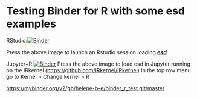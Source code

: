 
# Testing Binder for R with some esd examples


RStudio:[![Binder](https://mybinder.org/badge.svg)](https://mybinder.org/v2/gh/helene-b-e/binder_r_test.git/master?urlpath=rstudio)

Press the above image to launch an Rstudio session loading [**_esd_**](https://github.com/metno/esd/wiki)



Jupyter+R [![Binder](https://mybinder.org/badge.svg)](https://mybinder.org/v2/gh/helene-b-e/binder_r_test.git/master?filepath=ESD_binder_test.ipynb) 
Press the above image to load esd in Jupyter running on the IRkernel (https://github.com/IRkernel/IRkernel) 
In the top row menu go to Kernel > Change kernel > R


https://mybinder.org/v2/gh/helene-b-e/binder_r_test.git/master




